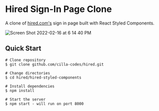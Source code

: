 # Hired Sign-In Page Clone

A clone of [hired.com's](https://hired.com/login) sign in page built with React Styled Components.

![Screen Shot 2022-02-16 at 6 14 40 PM](https://user-images.githubusercontent.com/10909592/154379786-3cc03b49-fcb4-4239-82ef-72237e25ba93.png)


## Quick Start

    # Clone repository
    $ git clone github.com/cilla-codes/hired.git

    # Change directories
    $ cd hired/hired-styled-components

    # Install dependencies
    $ npm install

    # Start the server
    $ npm start - will run on port 8000
